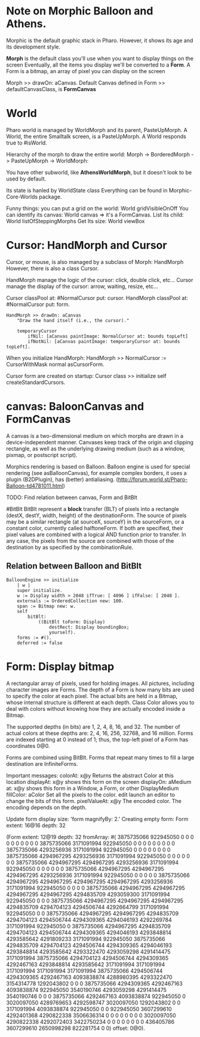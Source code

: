 # Note on Morphic Balloon and Athens.

Morphic is the default graphic stack in Pharo. However, it shows its age and its development style.

**Morph** is the default class you'll use when you want to display things on the 
screen Eventually, all the items you display we'll be converted to a **Form**. 
A Form is a bitmap, an array of pixel you can display on the screen

Morph >> drawOn: aCanvas.
Default Canvas defined in Form >> defaultCanvasClass, is **FormCanvas**

# World
Pharo world is managed by WorldMorph and its parent, PasteUpMorph.
A World, the entire Smalltalk screen, is a PasteUpMorph.  A World responds true to #isWorld.

Hierarchy of the morph to draw the entire world:
Morph -> BorderedMorph -> PasteUpMorph -> WorldMorph: 
 
You have other subworld, like **AthensWorldMorph**, but it doesn't look to be used by default.

Its state is hanled by WorldState class 
Everything can be found in Morphic-Core-Worlds package.

Funny things:
you can put a grid on the world: World gridVisibleOnOff 
You can identify its canvas: World canvas => it's a FormCanvas.
List its child: World listOfSteppingMorphs
Get Its size: World viewBox

# Cursor: HandMorph and Cursor
Cursor, or mouse, is also managed by a subclass of Morph: HandMorph
However, there is also a class Cursor.

HandMorph manage the logic of the cursor: click, double click, etc...
Cursor manage the display of the cursor: arrow, waiting, resize, etc...

Cursor classPool at: #NormalCursor put: cursor.
HandMorph classPool at: #NormalCursor put: form.

```smalltalk
HandMorph >> drawOn: aCanvas 
	"Draw the hand itself (i.e., the cursor)."

	temporaryCursor 
		ifNil: [aCanvas paintImage: NormalCursor at: bounds topLeft]
		ifNotNil: [aCanvas paintImage: temporaryCursor at: bounds topLeft].
```

When you initialize HandMorph:
HandMorph >> NormalCursor := CursorWithMask normal asCursorForm.

Cursor form are created on startup: 
Cursor class >> initialize
	self createStandardCursors.

# canvas: BaloonCanvas and FormCanvas
A canvas is a two-dimensional medium on which morphs are drawn in a 
device-independent manner. Canvases keep track of the origin and clipping 
rectangle, as well as the underlying drawing medium (such as a window, pixmap, 
or postscript script).

Morphics rendering is based on Balloon. Balloon engine is used for special 
rendering (see asBalloonCanvas), for example complex borders, it uses a plugin 
(B2DPlugin), has (better) antialiasing.
(http://forum.world.st/Pharo-Balloon-td4781011.html)


TODO: Find relation between canvas, Form and BitBlt

#BitBlt
BitBlt represent a **block** transfer (BLT) of pixels into a rectangle (destX, 
destY, width, height) of the destinationForm.  The source of pixels may be a 
similar rectangle (at sourceX, sourceY) in the sourceForm, or a constant color, 
currently called halftoneForm.  If both are specified, their pixel values are 
combined with a logical AND function prior to transfer.  In any case, the pixels 
from the source are combined with those of the destination by as specified by 
the combinationRule.

## Relation between Balloon and BitBlt
```smalltalk
BalloonEngine >> initialize
	| w |
	super initialize.
	w := Display width > 2048 ifTrue: [ 4096 ] ifFalse: [ 2048 ].
	externals := OrderedCollection new: 100.
	span := Bitmap new: w.
	self
		bitBlt:
			((BitBlt toForm: Display)
				destRect: Display boundingBox;
				yourself).
	forms := #().
	deferred := false
```

# Form: Display bitmap
A rectangular array of pixels, used for holding images.  All pictures, including 
character images are Forms.  The depth of a Form is how many bits are used to 
specify the color at each pixel.  The actual bits are held in a Bitmap, whose 
internal structure is different at each depth.  Class Color allows you to deal 
with colors without knowing how they are actually encoded inside a Bitmap.
	  
The supported depths (in bits) are 1, 2, 4, 8, 16, and 32.  The number of actual 
colors at these depths are: 2, 4, 16, 256, 32768, and 16 million. 	Forms are 
indexed starting at 0 instead of 1; thus, the top-left pixel of a Form has 
coordinates 0@0.
    
Forms are combined using BitBlt.  Forms that repeat many times to fill a large 
destination are InfiniteForms.

Important messages:
	colorAt: x@y		Returns the abstract Color at this location
	displayAt: x@y		shows this form on the screen
	displayOn: aMedium at: x@y	shows this form in a Window, a Form, or other DisplayMedium
	fillColor: aColor		Set all the pixels to the color.
	edit		launch an editor to change the bits of this form.
	pixelValueAt: x@y	The encoded color.  The encoding depends on the depth.
    

Update form display size: 'form magnifyBy: 2.'
Creating empty form: Form extent: 16@16 depth: 32

(Form
	extent: 12@19
	depth: 32
	fromArray: #( 3875735066 922945050 0 0 0 0 0 0 0 0 0 0 3875735066 3171091994 922945050 0 0 0 0 0 0 0 0 0 3875735066 4293256936 3171091994 922945050 0 0 0 0 0 0 0 0 3875735066 4294967295 4293256936 3171091994 922945050 0 0 0 0 0 0 0 3875735066 4294967295 4294967295 4293256936 3171091994 922945050 0 0 0 0 0 0 3875735066 4294967295 4294967295 4294967295 4293256936 3171091994 922945050 0 0 0 0 0 3875735066 4294967295 4294967295 4294967295 4294967295 4293256936 3171091994 922945050 0 0 0 0 3875735066 4294967295 4294967295 4294967295 4294967295 4294835709 4293059300 3171091994 922945050 0 0 0 3875735066 4294967295 4294967295 4294967295 4294835709 4294704123 4294506744 4292664799 3171091994 922945050 0 0 3875735066 4294967295 4294967295 4294835709 4294704123 4294506744 4294309365 4294046193 4292269784 3171091994 922945050 0 3875735066 4294967295 4294835709 4294704123 4294506744 4294309365 4294046193 4293848814 4293585642 4291809233 3171091994 922945050 3875735066 4294835709 4294704123 4294506744 4294309365 4294046193 4293848814 4293585642 4293322470 4293059298 4291414475 3171091994 3875735066 4294704123 4294506744 4294309365 4292467163 4293848814 4293585642 3171091994 3171091994 3171091994 3171091994 3171091994 3875735066 4294506744 4294309365 4292467163 4093838874 4288980395 4293322470 3154314778 1292043802 0 0 0 3875735066 4294309365 4292467163 4093838874 922945050 3540190746 4293059298 4291414475 3540190746 0 0 0 3875735066 4292467163 4093838874 922945050 0 3020097050 4289769653 4292598747 3020097050 1292043802 0 0 3171091994 4093838874 922945050 0 0 922945050 3607299610 4292401368 4290822338 3506636314 0 0 0 0 0 0 0 0 3020097050 4290822338 4292072403 3422750234 0 0 0 0 0 0 0 0 436405786 3607299610 2650998298 822281754 0 0)
	offset: 0@0).

